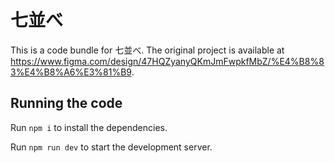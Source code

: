 
  # 七並べ

  This is a code bundle for 七並べ. The original project is available at https://www.figma.com/design/47HQZyanyQKmJmFwpkfMbZ/%E4%B8%83%E4%B8%A6%E3%81%B9.

  ## Running the code

  Run `npm i` to install the dependencies.

  Run `npm run dev` to start the development server.
  